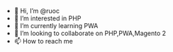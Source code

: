- 👋 Hi, I’m @ruoc
- 👀 I’m interested in PHP
- 🌱 I’m currently learning PWA
- 💞️ I’m looking to collaborate on PHP,PWA,Magento 2
- 📫 How to reach me 

<!---
ruoc/ruoc is a ✨ special ✨ repository because its `README.md` (this file) appears on your GitHub profile.
You can click the Preview link to take a look at your changes.
--->
